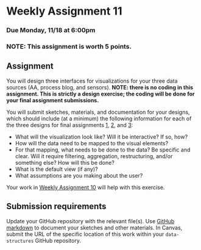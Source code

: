 # Weekly Assignment 11

### Due Monday, 11/18 at 6:00pm

### NOTE: This assignment is worth 5 points. 

## Assignment 

You will design three interfaces for visualizations for your three data sources (AA, process blog, and sensors).  **NOTE: there is no coding in this assignment. This is strictly a design exercise; the coding will be done for your final assignment submissions.**

You will submit sketches, materials, and documentation for your designs, which should include (at a minimum) the following information for each of the three designs for final assignments [1](https://github.com/visualizedata/data-structures/blob/master/final_assignment_1.md), [2](https://github.com/visualizedata/data-structures/blob/master/final_assignment_2.md), and [3](https://github.com/visualizedata/data-structures/blob/master/final_assignment_3.md):  

* What will the visualization look like? Will it be interactive? If so, how?   
* How will the data need to be mapped to the visual elements?  
* For that mapping, what needs to be done to the data? Be specific and clear. Will it require filtering, aggregation, restructuring, and/or something else? How will this be done?  
* What is the default view (if any)?  
* What assumptions are you making about the user?  

Your work in [Weekly Assignment 10](https://github.com/visualizedata/data-structures/tree/master/weekly_assignment_10) will help with this exercise. 

## Submission requirements

Update your GitHub repository with the relevant file(s). Use [GitHub markdown](https://github.com/adam-p/markdown-here/wiki/Markdown-Cheatsheet) to document your sketches and other materials. In Canvas, submit the URL of the specific location of this work within your `data-structures` GitHub repository. 
